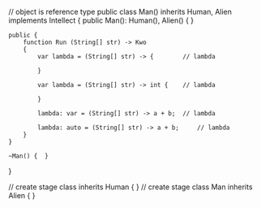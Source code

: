 // object is reference type 
public class Man() inherits Human, Alien implements Intellect {
	public Man(): Human(), Alien() {  }
	
	public {
        function Run (String[] str) -> Kwo
        {
            var lambda = (String[] str) -> { 		// lambda

            }

            var lambda = (String[] str) -> int { 	// lambda

            }

            lambda: var = (String[] str) -> a + b; 	// lambda

            lambda: auto = (String[] str) -> a + b; 	// lambda
        }
	}
	
	~Man() {  }
}

// create stage class <NonNamed> inherits Human {  }
// create stage class Man inherits Alien {  }
